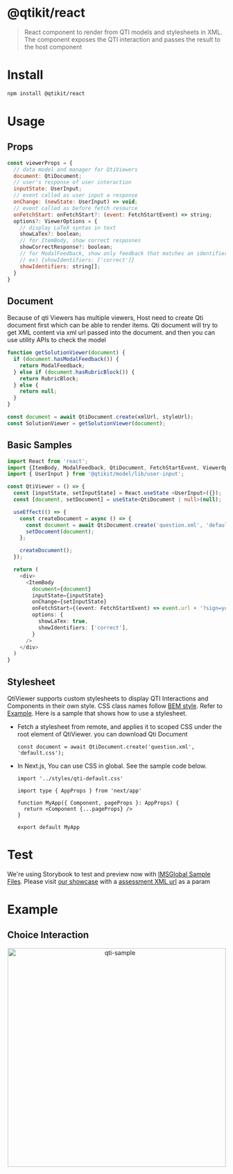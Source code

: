 # @qtikit/react

> React component to render from QTI models and stylesheets in XML. The component exposes the QTI interaction and passes the result to the host component

# Install

```sh
npm install @qtikit/react
```

# Usage

## Props

```js
const viewerProps = {
  // data model and manager for QtiViewers
  document: QtiDocument;
  // user's response of user interaction
  inputState: UserInput;
  // event called as user input a response
  onChange: (newState: UserInput) => void;
  // event called as before fetch resource
  onFetchStart: onFetchStart?: (event: FetchStartEvent) => string;
  options?: ViewerOptions = {
    // display LaTeX syntax in text
    showLaTex?: boolean;
    // for ItemBody, show correct resposnes
    showCorrectResponse?: boolean;
    // for ModalFeedback, show only feedback that matches an identifiers
    // ex) {showIdentifiers: ['correct']}
    showIdentifiers: string[];
  }
}
```

## Document

Because of qti Viewers has multiple viewers, Host need to create Qti document first which can be able to render items. Qti document will try to get XML content via xml url passed into the document. and then you can use utility APIs to check the model

```js
function getSolutionViewer(document) {
  if (document.hasModalFeedback()) {
    return ModalFeedback;
  } else if (document.hasRubricBlock()) {
    return RubricBlock;
  } else {
    return null;
  }
}

const document = await QtiDocument.create(xmlUrl, styleUrl);
const SolutionViewer = getSolutionViewer(document);
```

## Basic Samples

```ts
import React from 'react';
import {ItemBody, ModalFeedback, QtiDocument, FetchStartEvent, ViewerOptions} from '@qtikit/react/lib';
import { UserInput } from '@qtikit/model/lib/user-input';

const QtiViewer = () => {
  const [inputState, setInputState] = React.useState <UserInput>({});
  const [document, setDocument] = useState<QtiDocument | null>(null);

  useEffect(() => {
    const createDocument = async () => {
      const document = await QtiDocument.create('question.xml', 'default.css');
      setDocument(document);
    };

    createDocument();
  });

  return (
    <div>
      <ItemBody
        document={document}
        inputState={inputState}
        onChange={setInputState}
        onFetchStart={(event: FetchStartEvent) => event.url + '?sign=your-sign'}
        options: {
          showLaTex: true,
          showIdentifiers: ['correct'],
        }
      />
    </div>
  )
}
```

## Stylesheet

QtiViewer supports custom stylesheets to display QTI Interactions and Components in their own style. CSS class names follow [BEM style][bem]. Refer to [Example][css-style]. Here is a sample that shows how to use a stylesheet.

- Fetch a stylesheet from remote, and applies it to scoped CSS under the root element of QtiViewer. you can download Qti Document
  ```
  const document = await QtiDocument.create('question.xml', 'default.css');
  ```

- In Next.js, You can use CSS in global. See the sample code below.
  ```
  import '../styles/qti-default.css'
  
  import type { AppProps } from 'next/app'

  function MyApp({ Component, pageProps }: AppProps) {
    return <Component {...pageProps} />
  }

  export default MyApp
  ```

[bem]: http://getbem.com/naming/
[css-style]: https://qtikit-storybook.vercel.app/default.css

# Test

We're using Storybook to test and preview now with [IMSGlobal Sample Files][sample-files]. Please visit [our showcase][story-book] with a [assessment XML url][xml] as a param

[sample-files]: https://github.com/IMSGlobal/qti-examples
[story-book]: https://qtikit-storybook.vercel.app/
[xml]: https://qtikit-storybook.vercel.app/?path=/story/tests-qtiviewers--qti-viewers&assessmentItemSrc=https://raw.githubusercontent.com/riiid/qtikit/main/packages/react/.storybook/public/tests/items/choice.xml

# Example

## Choice Interaction

<p align="center">
<img width="503" alt="qti-sample" src="https://user-images.githubusercontent.com/124117/145538196-746e31b8-f0b0-4596-bbdb-2764483f8c04.png">
</p>

